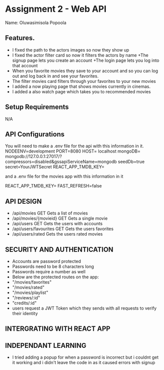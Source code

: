 # Assignment 2 - Web API

Name: Oluwasimisola Popoola

## Features. 

+ I fixed the path to the actors images so now they show up
+ I fixed the actor filter card so now it filters the actors by name
+The signup page lets you create an account 
+The login page lets you log into that account
+ When you favorite movies they save to your account and so you can log out and log back in and see your favorites.
+ The filter movies card filters through your favorites to your new movies
+ I added a now playing page that shows movies currently in cinemas.
+ I added a also watch page which takes you to recommended movies

## Setup Requirements 

N/A

## API Configurations

You will need to make a .env file for the api with this information in it. 
NODEENV=development
PORT=8080
HOST= localhost
mongoDB= mongodb://127.0.0.1:27017/?compressors=disabled&gssapiServiceName=mongodb
seedDb=true
secret=YourJWTSecret
REACT_APP_TMDB_KEY=

and a .env file for the movies app with this information in it 

REACT_APP_TMDB_KEY=
FAST_REFRESH=false

## API DESIGN
+ /api/movies  GET  Gets a list of movies 
+ /api/movies/{movieid}  GET  Gets a single movie
+ /api/users  GET Gets the users with accounts
+ /api/users/favourites GET Gets the users favorites 
+ /api/users/rated Gets the users rated movies 

## SECURITY AND AUTHENTICATION
+ Accounts are password protected 
+ Passwords need to be 8 characters long
+ Passwords require a number as well
+ Below are the protected routes on the app:
+ "/movies/favorites" 
+ "/movies/rated" 
+ "/movies/playlist"
+ "/reviews/:id"
+ "credits/:id" 
+ users request a JWT Token which they sends with all requests to verify their identity

## INTERGRATING WITH REACT APP

## INDEPENDANT LEARNING
+ I tried adding a popup for when a password is incorrect but i couldnt get it working and i didn't leave the code in as it caused errors with signup 